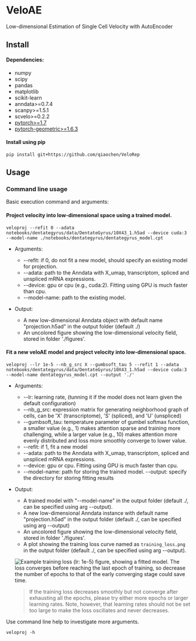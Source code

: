 # VeloAE
Low-dimensional Estimation of Single Cell Velocity with AutoEncoder

## Install

#### Dependencies:

- numpy
- scipy
- pandas
- matplotlib
- scikit-learn
- anndata>=0.7.4
- scanpy>=1.5.1
- scvelo>=0.2.2
- [pytorch>=1.7](https://pytorch.org/get-started/locally/)
- [pytorch-geometric>=1.6.3](https://pytorch-geometric.readthedocs.io/en/latest/notes/installation.html)


#### Install using pip

```
pip install git+https://github.com/qiaochen/VeloRep
```

## Usage

### Command line usage

Basic execution command and arguments:
#### Project velocity into low-dimensional space using a trained model.

```
veloproj --refit 0 --adata notebooks/dentategyrus/data/DentateGyrus/10X43_1.h5ad --device cuda:3 --model-name ./notebooks/dentategyrus/dentategyrus_model.cpt
```
- Arguments:
    - --refit: if 0, do not fit a new model, should specify an existing model for projection.
    - --adata: path to the Anndata with X_umap, transcriptom, spliced and unspliced mRNA expressions.
    - --device: gpu or cpu (e.g., cuda:2). Fitting using GPU is much faster than cpu.
    - --model-name: path to the existing model.
    
- Output:
    - A new low-dimensional Anndata object with default name "projection.h5ad" in the output folder (default ./)
    - An uncolored figure showing the low-dimensional velocity field, stored in folder './figures'.

#### Fit a new veloAE model and project velocity into low-dimensional space.

```
veloproj --lr 1e-5 --nb_g_src X --gumbsoft_tau 5 --refit 1 --adata notebooks/dentategyrus/data/DentateGyrus/10X43_1.h5ad --device cuda:3 --model-name dentategyrus_model.cpt --output './'
```
- Arguments:
    - --lr: learning rate, (tunning it if the model does not learn given the default configuration)
    - --nb_g_src: expression matrix for generating neighborhood graph of cells, can be 'X' (transcriptome), 'S' (spliced), and 'U' (unspliced)
    - --gumbsoft_tau: temperature parameter of gumbel softmax function, a smaller value (e.g., 1) makes attention sparse and training more challenging, while a larger value (e.g., 10) makes attention more evenly distributed and loss more smoothly converge to lower value.
    - --refit: if 1, fit a new model
    - --adata: path to the Anndata with X_umap, transcriptom, spliced and unspliced mRNA expressions.
    - --device: gpu or cpu. Fitting using GPU is much faster than cpu.
    - --model-name: path for storing the trained model.
      --output: specify the directory for storing fitting results
    
- Output:
    - A trained model with "--model-name" in the output folder (default ./, can be specified using arg --output).
    - A new low-dimensional Anndata instance with default name "projection.h5ad" in the output folder (default ./, can be specified using arg --output)
    - An uncolored figure showing the low-dimensional velocity field, stored in folder './figures'.
    - A plot showing the training loss curve named as `training_loss.png` in the output folder (default ./, can be specified using arg --output).
    
    ![Example training loss (lr: 1e-5) figure, showing a fitted model. The loss converges before reaching the last epoch of training, so decrease the number of epochs to that of the early converging stage could save time.](https://raw.githubusercontent.com/qiaochen/VeloRep/rev/test/training_loss.png)
    >If the training loss decreases smoothly but not converge after exhausting all the epochs, please try either more epochs or larger learning rates. Note, however, that learning rates should not be set too large to make the loss osciliates and never decreases.

Use command line help to investigate more arguments.
```
veloproj -h
```

